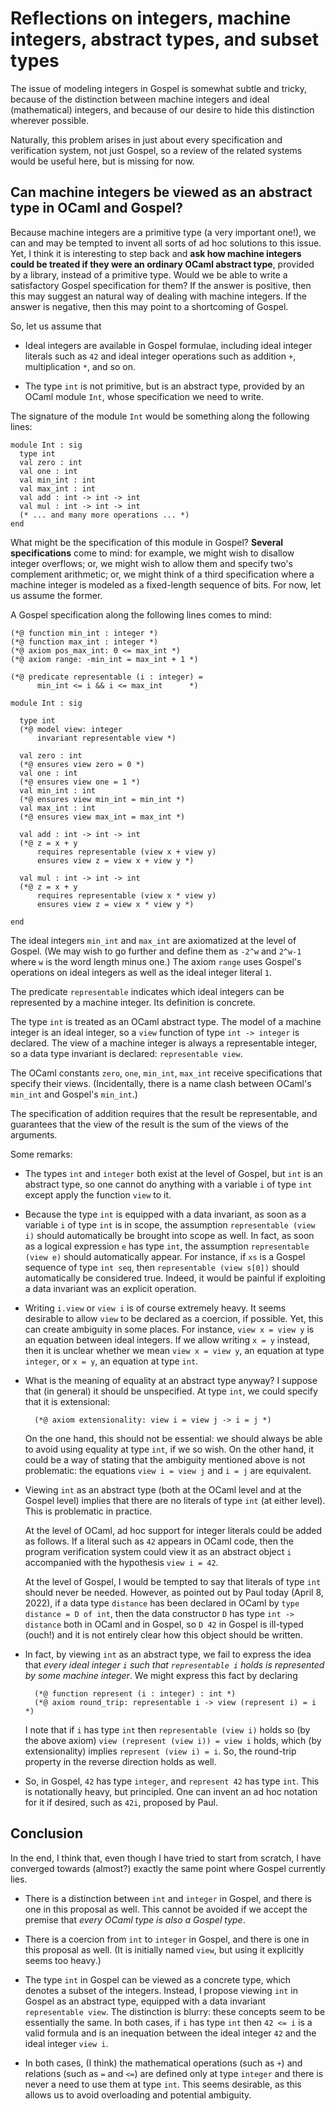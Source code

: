 # Reflections on integers, machine integers, abstract types, and subset types

The issue of modeling integers in Gospel is somewhat subtle and tricky,
because of the distinction between machine integers and ideal (mathematical)
integers, and because of our desire to hide this distinction wherever possible.

Naturally, this problem arises in just about every specification and
verification system, not just Gospel, so a review of the related systems
would be useful here, but is missing for now.

## Can machine integers be viewed as an abstract type in OCaml and Gospel?

Because machine integers are a primitive type (a very important one!), we can
and may be tempted to invent all sorts of ad hoc solutions to this issue. Yet,
I think it is interesting to step back and **ask how machine integers could be
treated if they were an ordinary OCaml abstract type**, provided by a library,
instead of a primitive type. Would we be able to write a satisfactory Gospel
specification for them? If the answer is positive, then this may suggest an
natural way of dealing with machine integers. If the answer is negative, then
this may point to a shortcoming of Gospel.

So, let us assume that

* Ideal integers are available in Gospel formulae,
  including ideal integer literals such as `42`
  and ideal integer operations such as addition `+`, multiplication `*`, and so on.

* The type `int` is not primitive, but is an abstract type,
  provided by an OCaml module `Int`,
  whose specification we need to write.

The signature of the module `Int` would be something along the following lines:

```
module Int : sig
  type int
  val zero : int
  val one : int
  val min_int : int
  val max_int : int
  val add : int -> int -> int
  val mul : int -> int -> int
  (* ... and many more operations ... *)
end
```

What might be the specification of this module in Gospel?
**Several specifications** come to mind: for example, we might
wish to disallow integer overflows; or, we might wish to
allow them and specify two's complement arithmetic; or,
we might think of a third specification where a machine integer
is modeled as a fixed-length sequence of bits.
For now, let us assume the former.

A Gospel specification along the following lines comes to mind:

```
(*@ function min_int : integer *)
(*@ function max_int : integer *)
(*@ axiom pos_max_int: 0 <= max_int *)
(*@ axiom range: -min_int = max_int + 1 *)

(*@ predicate representable (i : integer) =
      min_int <= i && i <= max_int      *)

module Int : sig

  type int
  (*@ model view: integer
      invariant representable view *)

  val zero : int
  (*@ ensures view zero = 0 *)
  val one : int
  (*@ ensures view one = 1 *)
  val min_int : int
  (*@ ensures view min_int = min_int *)
  val max_int : int
  (*@ ensures view max_int = max_int *)

  val add : int -> int -> int
  (*@ z = x + y
      requires representable (view x + view y)
      ensures view z = view x + view y *)

  val mul : int -> int -> int
  (*@ z = x + y
      requires representable (view x * view y)
      ensures view z = view x * view y *)

end
```

The ideal integers `min_int` and `max_int` are axiomatized at the level of
Gospel. (We may wish to go further and define them as `-2^w` and `2^w-1`
where `w` is the word length minus one.) The axiom `range` uses Gospel's
operations on ideal integers as well as the ideal integer literal `1`.

The predicate `representable` indicates which ideal integers can be
represented by a machine integer. Its definition is concrete.

The type `int` is treated as an OCaml abstract type.
The model of a machine integer is an ideal integer,
so a `view` function of type `int -> integer` is declared.
The view of a machine integer is always a representable integer,
so a data type invariant is declared: `representable view`.

The OCaml constants `zero`, `one`, `min_int`, `max_int` receive
specifications that specify their views. (Incidentally, there is
a name clash between OCaml's `min_int` and Gospel's `min_int`.)

The specification of addition requires that the result be representable, and
guarantees that the view of the result is the sum of the views of the
arguments.

Some remarks:

* The types `int` and `integer` both exist at the level of Gospel,
  but `int` is an abstract type,
  so one cannot do anything with a variable `i` of type `int`
  except apply the function `view` to it.

* Because the type `int` is equipped with a data invariant,
  as soon as a variable `i` of type `int` is in scope,
  the assumption `representable (view i)` should automatically
  be brought into scope as well.
  In fact, as soon as a logical expression `e` has type `int`,
  the assumption `representable (view e)` should automatically appear.
  For instance, if `xs` is a Gospel sequence of type `int seq`,
  then `representable (view s[0])` should automatically be
  considered true.
  Indeed, it would be painful if exploiting a data invariant
  was an explicit operation.

* Writing `i.view` or `view i` is of course extremely heavy.
  It seems desirable to allow `view` to be declared as a coercion,
  if possible. Yet, this can create ambiguity in some places.
  For instance, `view x = view y` is an equation between ideal integers.
  If we allow writing `x = y` instead, then it is unclear whether we
  mean `view x = view y`, an equation at type `integer`,
  or `x = y`, an equation at type `int`.

* What is the meaning of equality at an abstract type anyway?
  I suppose that (in general) it should be unspecified.
  At type `int`, we could specify that it is extensional:
  ```
    (*@ axiom extensionality: view i = view j -> i = j *)
  ```
  On the one hand, this should not be essential: we should always
  be able to avoid using equality at type `int`, if we so wish.
  On the other hand, it could be a way of stating that the
  ambiguity mentioned above is not problematic: the equations
  `view i = view j` and `i = j` are equivalent.

* Viewing `int` as an abstract type (both at the OCaml level and at the Gospel
  level) implies that there are no literals of type `int` (at either level).
  This is problematic in practice.

  At the level of OCaml, ad hoc support for integer literals could be added as
  follows. If a literal such as `42` appears in OCaml code, then the program
  verification system could view it as an abstract object `i` accompanied with
  the hypothesis `view i = 42`.

  At the level of Gospel, I would be tempted to say that literals of type
  `int` should never be needed. However, as pointed out by Paul today (April
  8, 2022), if a data type `distance` has been declared in OCaml by
  `type distance = D of int`, then the data constructor `D` has type
  `int -> distance` both in OCaml and in Gospel,
  so `D 42` in Gospel is ill-typed (ouch!)
  and it is not entirely clear how this object should be written.

* In fact, by viewing `int` as an abstract type,
  we fail to express the idea that *every ideal integer `i` such that
  `representable i` holds is represented by some machine integer*.
  We might express this fact by declaring
  ```
    (*@ function represent (i : integer) : int *)
    (*@ axiom round_trip: representable i -> view (represent i) = i *)
  ```
  I note that if `i` has type `int` then `representable (view i)` holds
  so (by the above axiom) `view (represent (view i)) = view i` holds,
  which (by extensionality) implies `represent (view i) = i`. So, the
  round-trip property in the reverse direction holds as well.

* So, in Gospel, `42` has type `integer`,
  and `represent 42` has type `int`.
  This is notationally heavy, but principled.
  One can invent an ad hoc notation for it if desired,
  such as `42i`, proposed by Paul.

## Conclusion

In the end, I think that, even though I have tried to start from scratch, I
have converged towards (almost?) exactly the same point where Gospel currently
lies.

* There is a distinction between `int` and `integer` in Gospel,
  and there is one in this proposal as well.
  This cannot be avoided if we accept the premise that *every OCaml type
  is also a Gospel type*.

* There is a coercion from `int` to `integer` in Gospel,
  and there is one in this proposal as well.
  (It is initially named `view`, but using it explicitly seems too heavy.)

* The type `int` in Gospel can be viewed as a concrete type, which denotes a
  subset of the integers. Instead, I propose viewing `int` in Gospel as an
  abstract type, equipped with a data invariant `representable view`. The
  distinction is blurry: these concepts seem to be essentially the same. In
  both cases, if `i` has type `int` then `42 <= i` is a valid formula and is
  an inequation between the ideal integer `42` and the ideal integer `view i`.

* In both cases, (I think) the mathematical operations (such as `+`) and
  relations (such as `=` and `<=`) are defined only at type `integer` and
  there is never a need to use them at type `int`. This seems desirable, as
  this allows us to avoid overloading and potential ambiguity.
